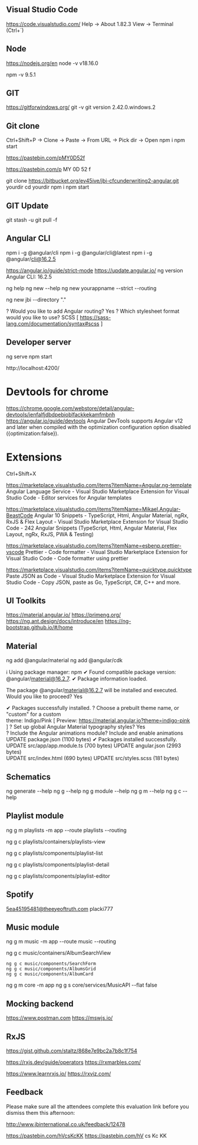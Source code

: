

## Visual Studio Code
https://code.visualstudio.com/
Help -> About 1.82.3
View -> Terminal (Ctrl+`)

## Node
https://nodejs.org/en
node -v
v18.16.0

npm -v 
9.5.1

## GIT 
https://gitforwindows.org/
git -v 
git version 2.42.0.windows.2

## Git clone 
Ctrl+Shift+P  -> Clone -> Paste -> From URL -> Pick dir -> Open 
npm i 
npm start 

https://pastebin.com/pMY0D52f

https://pastebin.com/p MY 0D 52 f

git clone https://bitbucket.org/ev45ive/jbi-cfcunderwriting2-angular.git  yourdir
cd yourdir 
npm i 
npm start 

## GIT Update 
git stash -u 
git pull -f 

## Angular CLI
npm i -g @angular/cli
npm i -g @angular/cli@latest
npm i -g @angular/cli@16.2.5

https://angular.io/guide/strict-mode
https://update.angular.io/
ng version
Angular CLI: 16.2.5

ng help 
ng new --help 
ng new yourappname --strict --routing 

ng new jbi --directory "." 

? Would you like to add Angular routing? Yes
? Which stylesheet format would you like to use? SCSS
[ https://sass-lang.com/documentation/syntax#scss ]

## Developer server 
ng serve
npm start 

http://localhost:4200/

# Devtools for chrome
https://chrome.google.com/webstore/detail/angular-devtools/ienfalfjdbdpebioblfackkekamfmbnh
https://angular.io/guide/devtools
Angular DevTools supports Angular v12 and later when compiled with the optimization configuration option disabled ({optimization:false}).

# Extensions 
Ctrl+Shift+X

https://marketplace.visualstudio.com/items?itemName=Angular.ng-template
Angular Language Service - Visual Studio Marketplace
Extension for Visual Studio Code - Editor services for Angular templates


https://marketplace.visualstudio.com/items?itemName=Mikael.Angular-BeastCode
Angular 10 Snippets - TypeScript, Html, Angular Material, ngRx, RxJS & Flex Layout - Visual Studio Marketplace
Extension for Visual Studio Code - 242 Angular Snippets (TypeScript, Html, Angular Material, Flex Layout, ngRx, RxJS, PWA & Testing)


https://marketplace.visualstudio.com/items?itemName=esbenp.prettier-vscode
Prettier - Code formatter - Visual Studio Marketplace
Extension for Visual Studio Code - Code formatter using prettier


https://marketplace.visualstudio.com/items?itemName=quicktype.quicktype
Paste JSON as Code - Visual Studio Marketplace
Extension for Visual Studio Code - Copy JSON, paste as Go, TypeScript, C#, C++ and more.


## UI Toolkits
https://material.angular.io/
https://primeng.org/
https://ng.ant.design/docs/introduce/en
https://ng-bootstrap.github.io/#/home

## Material
ng add @angular/material
ng add @angular/cdk


ℹ Using package manager: npm
✔ Found compatible package version: @angular/material@16.2.7. 
✔ Package information loaded.

The package @angular/material@16.2.7 will be installed and 
executed.
Would you like to proceed? Yes

✔ Packages successfully installed.
? Choose a prebuilt theme name, or "custom" for a custom  
theme: Indigo/Pink        [ Preview: 
https://material.angular.io?theme=indigo-pink ]
? Set up global Angular Material typography styles? Yes  
? Include the Angular animations module? Include and enable 
animations
UPDATE package.json (1100 bytes)
✔ Packages installed successfully.
UPDATE src/app/app.module.ts (700 bytes)
UPDATE angular.json (2993 bytes)  
UPDATE src/index.html (690 bytes) 
UPDATE src/styles.scss (181 bytes)

## Schematics
ng generate --help
ng g --help
ng g module --help
ng g m --help
ng g c --help

## Playlist module 

ng g m playlists -m app --route playlists --routing 

ng g c playlists/containers/playlists-view

ng g c playlists/components/playlist-list

ng g c playlists/components/playlist-detail

ng g c playlists/components/playlist-editor


## Spotify 
5ea45195481@theeyeoftruth.com
placki777

## Music module 
<!-- ng g c music/containers/AlbumDetailView -->

ng g m music -m app --route music --routing 

ng g c music/containers/AlbumSearchView

    ng g c music/components/SearchForm
    ng g c music/components/AlbumsGrid
    ng g c music/components/AlbumCard

ng g m core -m app 
ng g s core/services/MusicAPI --flat false

## Mocking backend
https://www.postman.com 
https://mswjs.io/


## RxJS 
https://gist.github.com/staltz/868e7e9bc2a7b8c1f754

https://rxjs.dev/guide/operators
https://rxmarbles.com/

https://www.learnrxjs.io/
https://rxviz.com/



## Feedback

Please make sure all the attendees complete this evaluation link before you dismiss them this afternoon: 

http://www.jbinternational.co.uk/feedback/12478

 https://pastebin.com/hVcsKcKK
 https://pastebin.com/hV cs Kc KK

 